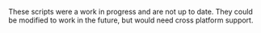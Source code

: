 These scripts were a work in progress and are not up to date.  They could be modified to work in the future, but would need cross platform support.

